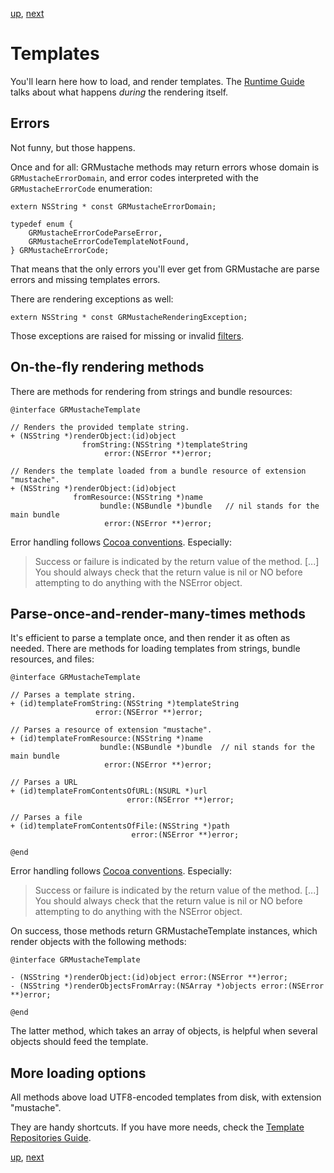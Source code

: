 [up](../../../../GRMustache#documentation), [next](partials.md)

Templates
=========

You'll learn here how to load, and render templates. The [Runtime Guide](runtime.md) talks about what happens *during* the rendering itself.

Errors
------

Not funny, but those happens.

Once and for all: GRMustache methods may return errors whose domain is `GRMustacheErrorDomain`, and error codes interpreted with the `GRMustacheErrorCode` enumeration:

```objc
extern NSString * const GRMustacheErrorDomain;

typedef enum {
    GRMustacheErrorCodeParseError,
    GRMustacheErrorCodeTemplateNotFound,
} GRMustacheErrorCode;
```

That means that the only errors you'll ever get from GRMustache are parse errors and missing templates errors.

There are rendering exceptions as well:

```objc
extern NSString * const GRMustacheRenderingException;
```

Those exceptions are raised for missing or invalid [filters](filters.md).

On-the-fly rendering methods
----------------------------

There are methods for rendering from strings and bundle resources:
    
```objc
@interface GRMustacheTemplate

// Renders the provided template string.
+ (NSString *)renderObject:(id)object
                fromString:(NSString *)templateString
                     error:(NSError **)error;

// Renders the template loaded from a bundle resource of extension "mustache".
+ (NSString *)renderObject:(id)object
              fromResource:(NSString *)name
                    bundle:(NSBundle *)bundle   // nil stands for the main bundle
                     error:(NSError **)error;
```

Error handling follows [Cocoa conventions](https://developer.apple.com/library/ios/#documentation/Cocoa/Conceptual/ErrorHandlingCocoa/CreateCustomizeNSError/CreateCustomizeNSError.html). Especially:

> Success or failure is indicated by the return value of the method. [...] You should always check that the return value is nil or NO before attempting to do anything with the NSError object.


Parse-once-and-render-many-times methods
----------------------------------------

It's efficient to parse a template once, and then render it as often as needed. There are methods for loading templates from strings, bundle resources, and files:

```objc
@interface GRMustacheTemplate

// Parses a template string.
+ (id)templateFromString:(NSString *)templateString
                   error:(NSError **)error;

// Parses a resource of extension "mustache".
+ (id)templateFromResource:(NSString *)name
                    bundle:(NSBundle *)bundle  // nil stands for the main bundle
                     error:(NSError **)error;

// Parses a URL
+ (id)templateFromContentsOfURL:(NSURL *)url
                          error:(NSError **)error;

// Parses a file
+ (id)templateFromContentsOfFile:(NSString *)path
                           error:(NSError **)error;

@end
```

Error handling follows [Cocoa conventions](https://developer.apple.com/library/ios/#documentation/Cocoa/Conceptual/ErrorHandlingCocoa/CreateCustomizeNSError/CreateCustomizeNSError.html). Especially:

> Success or failure is indicated by the return value of the method. [...] You should always check that the return value is nil or NO before attempting to do anything with the NSError object.

On success, those methods return GRMustacheTemplate instances, which render objects with the following methods:

```objc
@interface GRMustacheTemplate

- (NSString *)renderObject:(id)object error:(NSError **)error;
- (NSString *)renderObjectsFromArray:(NSArray *)objects error:(NSError **)error;

@end
```

The latter method, which takes an array of objects, is helpful when several objects should feed the template.


More loading options
--------------------

All methods above load UTF8-encoded templates from disk, with extension "mustache".

They are handy shortcuts. If you have more needs, check the [Template Repositories Guide](template_repositories.md).

[up](../../../../GRMustache#documentation), [next](partials.md)
